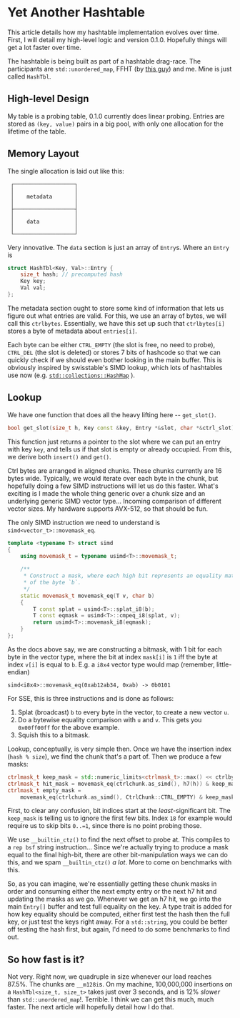 # Yet Another Hashtable

This article details how my hashtable implementation evolves over time.
First, I will detail my high-level logic and version 0.1.0. Hopefully
things will get a lot faster over time.

The hashtable is being built as part of a hashtable drag-race. The
participants are `std::unordered_map`, FFHT (by 
[this guy](https://www.rubensystems.com)) and me. Mine is just called `HashTbl`.

## High-level Design

My table is a probing table, 0.1.0 currently does linear probing. 
Entries are stored as `(key, value)` pairs in a big pool, with only one 
allocation for the lifetime of the table.

## Memory Layout 

The single allocation is laid out like this:

```plaintext
 ┌───────────────────┐
 │                   │
 │    metadata       │
 │                   │
 ├───────────────────┤
 │                   │
 │    data           │
 │                   │
 └───────────────────┘
```

Very innovative. The `data` section is just an array of `Entry`s. Where
an `Entry` is 

```cpp
struct HashTbl<Key, Val>::Entry {
    size_t hash; // precomputed hash
    Key key;
    Val val;
};
```

The metadata section ought to store some kind of information that lets
us figure out what entries are valid. For this, we use an array of 
bytes, we will call this `ctrlbytes`. Essentially, we have this set up
such that `ctrlbytes[i]` stores a byte of metadata about `entries[i]`.

Each byte can be either `CTRL_EMPTY` (the slot is free, no need to 
probe), `CTRL_DEL` (the slot is deleted) or stores 7 bits of hashcode
so that we can quickly check if we should even bother looking in the 
main buffer. This is obviously inspired by swisstable's SIMD lookup,
which lots of hashtables use now (e.g. 
[`std::collections::HashMap`](https://doc.rust-lang.org/std/collections/struct.HashMap.html)
).

## Lookup

We have one function that does all the heavy lifting here -- 
`get_slot()`.

```cpp
bool get_slot(size_t h, Key const &key, Entry *&slot, char *&ctrl_slot)
```

This function just returns a pointer to the slot where we can put an 
entry with key `key`, and tells us if that slot is empty or already
occupied. From this, we derive both `insert()` and `get()`. 

Ctrl bytes are arranged in aligned chunks. These chunks currently are 16
bytes wide. Typically, we would iterate over each byte in the chunk,
but hopefully doing a few SIMD instructions will let us do this faster.
What's exciting is I made the whole thing generic over a chunk size and 
an underlying generic SIMD vector type... Incoming comparison of 
different vector sizes. My hardware supports AVX-512, so that should be
fun.

The only SIMD instruction we need to understand is 
`simd<vector_t>::movemask_eq`.

```cpp
template <typename T> struct simd
{
    using movemask_t = typename usimd<T>::movemask_t;

    /**
     * Construct a mask, where each high bit represents an equality match
     * of the byte `b`.
     */
    static movemask_t movemask_eq(T v, char b)
    {
        T const splat = usimd<T>::splat_i8(b);
        T const eqmask = usimd<T>::cmpeq_i8(splat, v);
        return usimd<T>::movemask_i8(eqmask);
    }
};
```

As the docs above say, we are constructing a bitmask, with 1 bit for 
each byte in the vector type, where the bit at index `mask[i]` is `1` 
iff the byte at index `v[i]` is equal to `b`. E.g. a `i8x4` vector type
would map (remember, little-endian)

```plaintext
simd<i8x4>::movemask_eq(0xab12ab34, 0xab) -> 0b0101
```

For SSE, this is three instructions and is done as follows:

1. Splat (broadcast) `b` to every byte in the vector, to create a new
   vector `u`.
2. Do a bytewise equality comparison with `u` and `v`. This gets you
  `0x00ff00ff` for the above example.
3. Squish this to a bitmask.

Lookup, conceptually, is very simple then. Once we have the insertion 
index (`hash % size`), we find the chunk that's a part of. Then we 
produce a few masks:

```cpp
ctrlmask_t keep_mask = std::numeric_limits<ctrlmask_t>::max() << ctrlbyte_offset;
ctrlmask_t hit_mask = movemask_eq(ctrlchunk.as_simd(), h7(h)) & keep_mask;
ctrlmask_t empty_mask =
    movemask_eq(ctrlchunk.as_simd(), CtrlChunk::CTRL_EMPTY) & keep_mask;
```

First, to clear any confusion, bit indices start at the 
_least_-significant bit. The `keep_mask` is telling us to ignore the 
first few bits. Index `18` for example would require us to skip bits 
`0..=1`, since there is no point probing those.

We use `__builtin_ctz()` to find the next offset to probe at. This 
compiles to a `rep bsf` string instruction... Since we're actually
trying to produce a mask equal to the final high-bit, there are other
bit-manipulation ways we can do this, and we spam `__builtin_ctz()`
_a lot_. More to come on benchmarks with this.

So, as you can imagine, we're essentially getting these chunk masks in
order and consuming either the next empty entry or the next h7 hit and
updating the masks as we go. Whenever we get an h7 hit, we go into the
main `Entry[]` buffer and test full equality on the key. A type trait is
added for how key equality should be computed, either first test the
hash then the full key, or just test the keys right away. For a
`std::string`, you could be better off testing the hash first, but
again, I'd need to do some benchmarks to find out.

## So how fast is it?

Not very. Right now, we quadruple in size whenever our load reaches 
87.5%. The chunks are `__m128i`s. On my machine, 100,000,000 insertions
on a `HashTbl<size_t, size_t>` takes just over 3 seconds, and is 12% 
_slower_ than `std::unordered_map`!. Terrible. I think we can get this 
much, much faster. The next article will hopefully detail how I do that.

